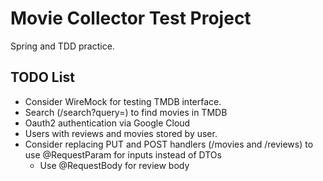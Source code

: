 # Movie Collector Test Project

Spring and TDD practice.

## TODO List
- Consider WireMock for testing TMDB interface.
- Search (/search?query=) to find movies in TMDB
- Oauth2 authentication via Google Cloud
- Users with reviews and movies stored by user.
- Consider replacing PUT and POST handlers (/movies and /reviews) to use @RequestParam for inputs instead of DTOs
  - Use @RequestBody for review body
